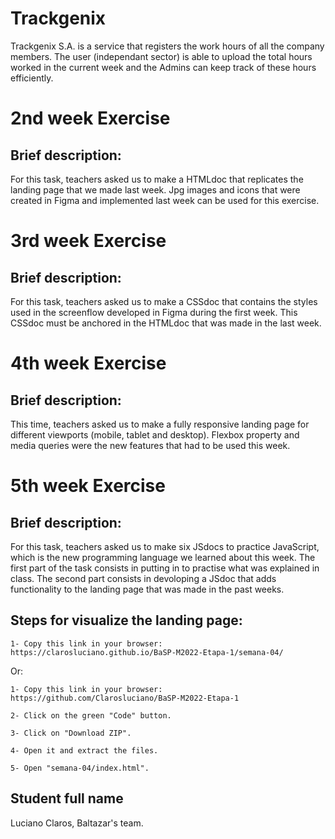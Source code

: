 # Trackgenix
Trackgenix S.A. is a service that registers the work hours of all the company members. The user (independant sector) is able to upload the total hours worked in the current week and the Admins can keep track of these hours efficiently.

# 2nd week Exercise

## Brief description:
For this task, teachers asked us to make a HTMLdoc that replicates the landing page that we made last week. Jpg images and icons that were created in Figma and implemented last week can be used for this exercise.

# 3rd week Exercise

## Brief description:
For this task, teachers asked us to make a CSSdoc that contains the styles used in the screenflow developed in Figma during the first week. This CSSdoc must be anchored in the HTMLdoc that was made in the last week.

# 4th week Exercise

## Brief description:
This time, teachers asked us to make a fully responsive landing page for different viewports (mobile, tablet and desktop). Flexbox property and media queries were the new features that had to be used this week.

# 5th week Exercise

## Brief description:
For this task, teachers asked us to make six JSdocs to practice JavaScript, which is the new programming language we learned about this week. The first part of the task consists in putting in to practise what was explained in class. The second part consists in devoloping a JSdoc that adds functionality to the landing page that was made in the past weeks.

## Steps for visualize the landing page:

```
1- Copy this link in your browser: https://clarosluciano.github.io/BaSP-M2022-Etapa-1/semana-04/
```

Or:

```
1- Copy this link in your browser: https://github.com/Clarosluciano/BaSP-M2022-Etapa-1

2- Click on the green "Code" button.

3- Click on "Download ZIP".

4- Open it and extract the files.

5- Open "semana-04/index.html". 
```

## Student full name
Luciano Claros, Baltazar's team.